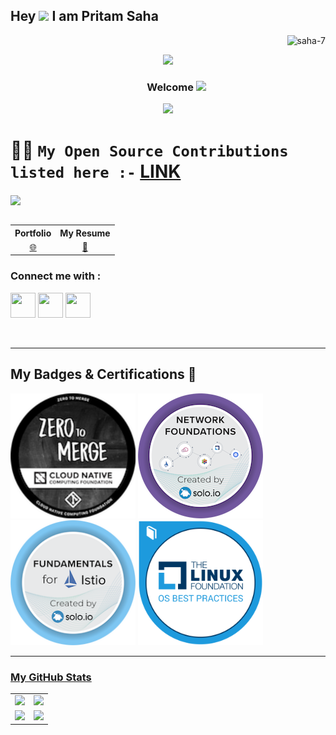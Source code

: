 ## Hey <img src="https://github.com/TheDudeThatCode/TheDudeThatCode/blob/master/Assets/Hi.gif" width="29"> I am Pritam Saha
<p align="Right"> <img src="https://komarev.com/ghpvc/?username=saha-7&label=Profile%20views&color=0e75b6&style=flat" alt="saha-7" /> </p>
<div id="header" align="center">
  <img src="https://media.giphy.com/media/M9gbBd9nbDrOTu1Mqx/giphy.gif" width="100"/>
</div>
<!--
<div align="center">
[![TOPIC](https://img.shields.io/badge/CloudxNative-DevOps-<COLOR>.svg)](https://example.com/) [![Open Source Software](https://img.shields.io/badge/Open_Source-🤍-3DA639.svg)](https://opensource.org/)
</div>
--> 
  
  <h3 align="center">
  &nbsp;&nbsp;&nbsp;&nbsp;&nbsp;&nbsp;&nbsp;Welcome
  <img src="https://media.giphy.com/media/hvRJCLFzcasrR4ia7z/giphy.gif" width="28">
</h3>

<!-- Typing SVG by DenverCoder1 - https://github.com/DenverCoder1/readme-typing-svg -->
<p align="center">
<!--   <a href="https://github.com/DenverCoder1/readme-typing-svg"> -->
    <img src="https://readme-typing-svg.herokuapp.com?color=E22FE4&width=380&height=45&lines=Open-Source+Enthusiast;Always+Learning+New+Things;Empowering+Others;Nice+To+Meet+You+...&center=true"></a>

</p>
  

# 👨‍💻 `My Open Source Contributions listed here :-` [LINK](https://github.com/Saha-7/Open-Source-Contributions)


<div>
<img align="center" src="https://i.imgur.com/4ASafy0.png">
</div>


    
    
    
    
<br/>


<div align="center">

<table>
    <tr>
<!--         <th>My Blogs</th> -->
        <th>Portfolio</th>
        <th>My Resume</th>
    </tr>
    <tr>
<!--         <td>
            <a href="https://saha7pritam.hashnode.dev/"><img src="https://github.com/get-icon/geticon/blob/master/icons/hashnode-logo.svg"/></a>
        </td> -->
        <td align="center">
            <a href="https://linkfree.io/Saha-7">🌐</a>
        </td>
        <td align="center">
            <a href="https://drive.google.com/file/d/1vhvVDIsiX0hDm4wE2rbsf0T7nM7uVwwR/view?usp=sharing">📃</a>
        </td>
    </tr>
</table>
</div>


### Connect me with :

<a href="https://twitter.com/saha7pritam"><img src="https://www.vectorlogo.zone/logos/twitter/twitter-icon.svg" width="40" height="40"/></a> 
<a href="https://www.linkedin.com/in/pritam-saha-269704212/"><img src="https://www.vectorlogo.zone/logos/linkedin/linkedin-icon.svg" width="40" height="40"/></a>
<a href="https://t.me/SAHA7_25"><img src="https://www.vectorlogo.zone/logos/telegram/telegram-icon.svg" width="40" height="40"/></a>


<br/>


---

## My Badges & Certifications 🏅

<p align="left">

  <a href="https://www.credly.com/badges/01147985-7e04-42f3-a6cf-98a53c228b4e/public_url"><img src="https://github.com/Saha-7/Saha-7/blob/main/Badges/zero-to-merge-cohort-01.png" width="200" height="200"></a> <a href="https://www.credly.com/badges/39731a8d-9d65-42a9-bd91-d228b2a2b82f/public_url"><img src="https://github.com/Saha-7/Saha-7/blob/main/Badges/network-foundations-by-solo-io.png" width="200" height="200"></a> <a href="https://www.credly.com/badges/6783b695-02f4-48e8-8157-8554bdf28cce/public_url"><img src="https://github.com/Saha-7/Saha-7/blob/main/Badges/fundamentals-for-istio-by-solo-io.png" width="200" height="200"></a> <a href="https://www.credly.com/badges/6344e50d-77e1-4d89-8b50-4b599f79d215/public_url"><img src="https://github.com/Saha-7/Saha-7/blob/main/Badges/lfc101-inclusive-speaker-orientation.png" width="200" height="200">
  
</p>

---


### My GitHub Stats

<table>
    <tr>
        <td>
            <img src="https://github-profile-trophy.vercel.app/?username=Saha-7&row=3&column=4&no-bg=true"/>
        </td>
        <td>
            <img src="https://github-readme-streak-stats.herokuapp.com/?user=Saha-7"/>
        </td> 
    </tr>
    <tr>
        <td>
            <img src="https://github-readme-stats.vercel.app/api?username=Saha-7&count_private=true&show_icons=true&theme=tokyonight"/>
        </td>
        <td>
            <img src="https://github-readme-stats.vercel.app/api/top-langs/?username=Saha-7&langs_count=10&layout=compact&hide=php,scss,css,html,batchfile,gherkin,freemarker,xslt,tsql,ruby"/>
        </td>
    </tr>
</table>
